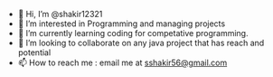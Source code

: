 - 👋 Hi, I’m @shakir12321
- 👀 I’m interested in Programming and managing projects
- 🌱 I’m currently learning coding for competative programming.
- 💞️ I’m looking to collaborate on any java project that has reach and potential
- 📫 How to reach me : email me at sshakir56@gmail.com

<!---
shakir12321/shakir12321 is a ✨ special ✨ repository because its `README.md` (this file) appears on your GitHub profile.
You can click the Preview link to take a look at your changes.
--->
